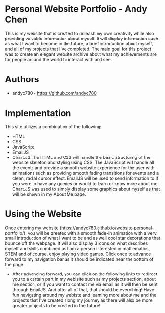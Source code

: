 # Personal Website Portfolio - Andy Chen

This is my website that is created to unleash my own creativity while also providing valuable information about myself. It will display information such as what I want to become in the future, a brief introduction about myself, and all of my projects that I've completed. The main goal for this project was to create an elegant website archive about what my achievements are for people around the world to interact with and see.

# Authors
- andyc780 - https://github.com/andyc780

# Implementation
This site utilizes a combination of the following:
- HTML
- CSS
- JavaScript
- EmailJS
- Chart.JS
The HTML and CSS will handle the basic structuring of the website skeleton and styling using CSS.
The JavaScript will handle all the events and provide a smooth website experience for the user with animations such as providing smooth fading transitions for events and a clean, radial cursor effect.
EmailJS will be used to send information to if you were to have any queries or would to learn or know more about me. Chart.JS was used to simply display some graphics about myself as that will be shown in my About Me page.

# Using the Website
Once entering my website (https://andyc780.github.io/website-personal-portfolio/), you will be greeted with a smooth fade-in animation with a very small introduction of what I want to be and as well cool star decorations that bounce off the webpage. It will also display 3 icons on what describes myself and skills combined as I am a person interested in mathematics, STEM and of course, enjoy playing video games. Click once to advance forward to my navigation bar as it should be indicated near the bottom of the page. 
- After advancing forward, you can click on the following links to redirect you to a certain part in my webisite such as my projects section, about me section, or if you want to contact me via email as it will then be sent through EmailJS.
And after all of that, that should be everything! Have fun navigating around my webiste and learning more about me and the projects that I've created along my journey as there will also be more greater projects to be created in the future!

